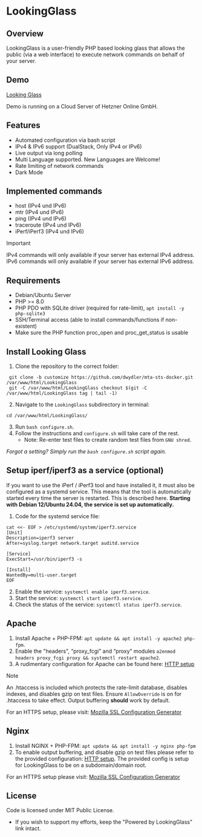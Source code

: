 # LookingGlass

## Overview

LookingGlass is a user-friendly PHP based looking glass that allows the public (via a web interface) to execute network
commands on behalf of your server.

## Demo
[Looking Glass](https://lg.daniel.wydler.eu/)

Demo is running on a Cloud Server of Hetzner Online GmbH. 

## Features

* Automated configuration via bash script
* IPv4 & IPv6 support (DualStack, Only IPv4 or IPv6)
* Live output via long polling
* Multi Language supported. New Languages are Welcome!
* Rate limiting of network commands
* Dark Mode

## Implemented commands

* host (IPv4 und IPv6)
* mtr (IPv4 und IPv6)
* ping (IPv4 und IPv6)
* traceroute  (IPv4 und IPv6)
* iPerf/iPerf3 (IPv4 und IPv6)

> [!IMPORTANT]
> IPv4 commands will only available if your server has external IPv4 address.  
> IPv6 commands will only available if your server has external IPv6 address.

## Requirements

* Debian/Ubuntu Server
* PHP >= 8.0
* PHP PDO with SQLite driver (required for rate-limit), `apt install -y php-sqlite3`
* SSH/Terminal access (able to install commands/functions if non-existent)
* Make sure the PHP function proc_open and proc_get_status is usable

## Install Looking Glass

1. Clone the repository to the correct folder:
  ```
   git clone -b customize https://github.com/dwydler/mta-sts-docker.git /var/www/html/LookingGlass
   git -C /var/www/html/LookingGlass checkout $(git -C /var/www/html/LookingGlass tag | tail -1)
  ```
2. Navigate to the `LookingGlass` subdirectory in terminal:
  ```
  cd /var/www/html/LookingGlass/
  ```  
3. Run `bash configure.sh`.
4. Follow the instructions and `configure.sh` will take care of the rest.
	- Note: Re-enter test files to create random test files from `GNU shred`.

_Forgot a setting? Simply run the `bash configure.sh` script again._

## Setup iperf/iperf3 as a service (optional)
If you want to use the iPerf / iPerf3 tool and have installed it, it must also be configured as a systemd service. This means that the tool is automatically started every time the server is restarted. This is described here. **Starting with Debian 12/Ubuntu 24.04, the service is set up automatically.**

1. Code for the systemd service file:
```
cat <<- EOF > /etc/systemd/system/iperf3.service
[Unit]
Description=iperf3 server
After=syslog.target network.target auditd.service

[Service]
ExecStart=/usr/bin/iperf3 -s

[Install]
WantedBy=multi-user.target
EOF
```
2. Enable the service: `systemctl enable iperf3.service`.
4. Start the service: `systemctl start iperf3.service`.
5. Check the status of the service: `systemctl status iperf3.service`.

## Apache
1. Install Apache + PHP-FPM: `apt update && apt install -y apache2 php-fpm`.
2. Enable the "headers", “proxy_fcgi” and “proxy” modules `a2enmod headers proxy_fcgi proxy && systemctl restart apache2`.
3. A rudimentary configuration for Apache can be found here: [HTTP setup](misc/lookingglass-http.apache.conf)

> [!NOTE]
> An .htaccess is included which protects the rate-limit database, disables indexes, and disables gzip on test files.
Ensure `AllowOverride` is on for .htaccess to take effect. Output buffering __should__ work by default.

For an HTTPS setup, please visit: [Mozilla SSL Configuration Generator](https://ssl-config.mozilla.org/)

## Nginx

1. Install NGINX  + PHP-FPM: `apt update && apt install -y nginx php-fpm`
3. To enable output buffering, and disable gzip on test files please refer to the provided configuration: [HTTP setup](misc/lookingglass-http.nginx.conf). The provided config is setup for LookingGlass to be on a subdomain/domain root.

For an HTTPS setup please visit: [Mozilla SSL Configuration Generator](https://ssl-config.mozilla.org/)

## License

Code is licensed under MIT Public License.

* If you wish to support my efforts, keep the "Powered by LookingGlass" link intact.

